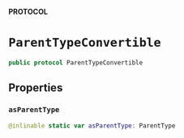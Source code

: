 **PROTOCOL**

# `ParentTypeConvertible`

```swift
public protocol ParentTypeConvertible
```

## Properties
### `asParentType`

```swift
@inlinable static var asParentType: ParentType
```
